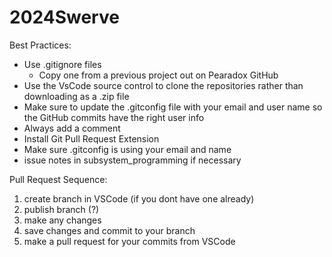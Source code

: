 # 2024Swerve
Best Practices:
- Use .gitignore files
    - Copy one from a previous project out on Pearadox GitHub
- Use the VsCode source control to clone the repositories rather than downloading as a .zip file
- Make sure to update the .gitconfig file with your email and user name so the GitHub commits have the right user info
- Always add a comment
- Install Git Pull Request Extension
- Make sure .gitconfig is using your email and name
- issue notes in subsystem_programming if necessary

Pull Request Sequence:
1. create branch in VSCode (if you dont have one already)
2. publish branch (?)
3. make any changes
4. save changes and commit to your branch
5. make a pull request for your commits from VSCode

